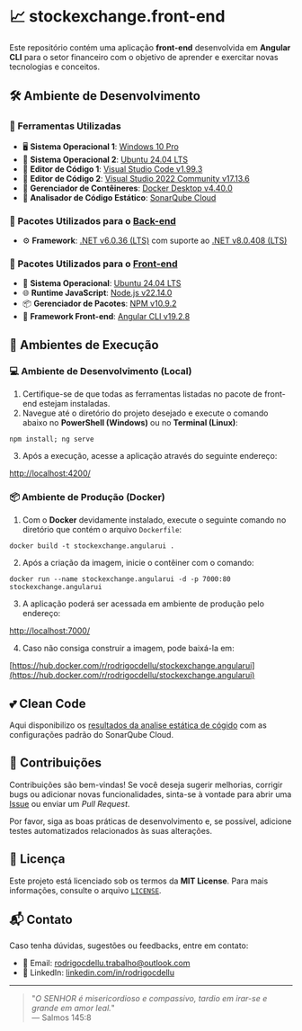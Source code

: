 # 📈 stockexchange.front-end

Este repositório contém uma aplicação **front-end** desenvolvida em **Angular CLI** para o setor financeiro com o objetivo de aprender e exercitar novas tecnologias e conceitos.

## 🛠️ Ambiente de Desenvolvimento

### 🔧 Ferramentas Utilizadas

- 🖥 **Sistema Operacional 1**: [Windows 10 Pro](#)
- 🐧 **Sistema Operacional 2**: [Ubuntu 24.04 LTS](https://ubuntu.com/download/desktop)  
- 📝 **Editor de Código 1**: [Visual Studio Code v1.99.3](https://code.visualstudio.com/download)
- 📝 **Editor de Código 2**: [Visual Studio 2022 Community v17.13.6](https://visualstudio.microsoft.com/pt-br/downloads)  
- 🐳 **Gerenciador de Contêineres**: [Docker Desktop v4.40.0](https://www.docker.com/products/docker-desktop)
- 👀 **Analisador de Código Estático**: [SonarQube Cloud](https://sonarcloud.io)  

### 🔧 Pacotes Utilizados para o [Back-end](https://github.com/rodrigocdellu/stockexchange.back-end)

- ⚙️ **Framework**: [.NET v6.0.36 (LTS)](https://dotnet.microsoft.com/pt-br/download/dotnet/6.0) com suporte ao [.NET v8.0.408 (LTS)](https://dotnet.microsoft.com/pt-br/download/dotnet/8.0)  
  
### 🎨 Pacotes Utilizados para o [Front-end](https://github.com/rodrigocdellu/stockexchange.front-end)

- 🐧 **Sistema Operacional**: [Ubuntu 24.04 LTS](https://ubuntu.com/download/desktop)  
- 🌐 **Runtime JavaScript**: [Node.js v22.14.0](https://nodejs.org/pt)  
- 📦 **Gerenciador de Pacotes**: [NPM v10.9.2](https://www.npmjs.com/package/npm/v/10.9.2)  
- 🧰 **Framework Front-end**: [Angular CLI v19.2.8](https://github.com/angular/angular-cli)  

## 🚀 Ambientes de Execução

### 💻 Ambiente de Desenvolvimento (Local)

1. Certifique-se de que todas as ferramentas listadas no pacote de front-end estejam instaladas.
2. Navegue até o diretório do projeto desejado e execute o comando abaixo no **PowerShell (Windows)** ou no **Terminal (Linux)**:

```
npm install; ng serve
```

3. Após a execução, acesse a aplicação através do seguinte endereço:

[http://localhost:4200/](http://localhost:4200/)

### 📦 Ambiente de Produção (Docker)

1. Com o **Docker** devidamente instalado, execute o seguinte comando no diretório que contém o arquivo `Dockerfile`:

```
docker build -t stockexchange.angularui .
```

2. Após a criação da imagem, inicie o contêiner com o comando:

```
docker run --name stockexchange.angularui -d -p 7000:80 stockexchange.angularui
```

3. A aplicação poderá ser acessada em ambiente de produção pelo endereço:

[http://localhost:7000/](http://localhost:7000/)

4. Caso não consiga construir a imagem, pode baixá-la em:

[https://hub.docker.com/r/rodrigocdellu/stockexchange.angularui](https://hub.docker.com/r/rodrigocdellu/stockexchange.angularui)

## 💕 Clean Code

Aqui disponibilizo os [resultados da analise estática de cógido](https://sonarcloud.io/organizations/rodrigocdellu/projects) com as configurações padrão do SonarQube Cloud.

## 🤝 Contribuições

Contribuições são bem-vindas! Se você deseja sugerir melhorias, corrigir bugs ou adicionar novas funcionalidades, sinta-se à vontade para abrir uma [Issue](https://github.com/rodrigocdellu/stockexchange.front-end/issues) ou enviar um *Pull Request*.

Por favor, siga as boas práticas de desenvolvimento e, se possível, adicione testes automatizados relacionados às suas alterações.

## 📄 Licença

Este projeto está licenciado sob os termos da **MIT License**. Para mais informações, consulte o arquivo [`LICENSE`](./LICENSE.md).

## 📬 Contato

Caso tenha dúvidas, sugestões ou feedbacks, entre em contato:

- 📧 Email: [rodrigocdellu.trabalho@outlook.com](mailto:rodrigocdellu.trabalho@outlook.com)
- 💼 LinkedIn: [linkedin.com/in/rodrigocdellu](https://linkedin.com/in/rodrigocdellu)

---

> "_O SENHOR é misericordioso e compassivo, tardio em irar-se e grande em amor leal._"  
> — Salmos 145:8
